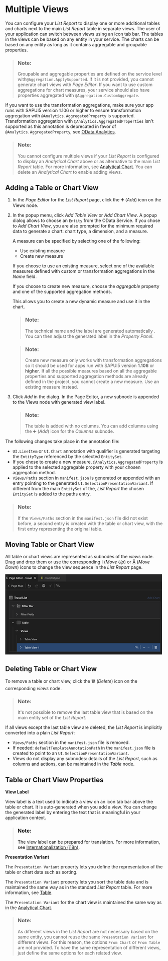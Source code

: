 <!-- loioc62b82e124a74c1684f0d51f0db41c81 -->

<link rel="stylesheet" type="text/css" href="../css/sap-icons.css"/>

# Multiple Views

You can configure your *List Report* to display one or more additional tables and charts next to the main *List Report* table in separate views. The user of your application can switch between views using an icon tab bar. The tables in the views can be based on any entity in your service. The charts can be based on any entity as long as it contains aggregable and groupable properties.

> ### Note:  
> Groupable and aggregable properties are defined on the service level with`@Aggregation.ApplySupported`. If it is not provided, you cannot generate chart views with *Page Editor*. If you want to use custom aggregations for chart measures, your service should also have properties aggregated with `@Aggregation.CustomAggregate`.

If you want to use the transformation aggregations, make sure your app runs with SAPUI5 version 1.106 or higher to ensure transformation aggregation with `@Analytics.AggregatedProperty` is supported. Transformation aggregation with `@Analytics.AggregatedProperties` isn't supported as this annotation is deprecated in favor of `@Analytics.AggregatedProperty`, see [OData Analytics](https://sap.github.io/odata-vocabularies/vocabularies/Analytics.html).

> ### Note:  
> You cannot configure multiple views if your *List Report* is configured to display an *Analytical Chart* above or as alternative to the main *List Report* table. For more information, see [Analytical Chart](analytical-chart-9c086ec.md). You can delete an *Analytical Chart* to enable adding views.



<a name="loioc62b82e124a74c1684f0d51f0db41c81__section_l5k_mcb_15b"/>

## Adding a Table or Chart View

1.  In the *Page Editor* for the *List Report* page, click the :heavy_plus_sign: \(*Add*\) icon on the Views node.
2.  In the popup menu, click *Add Table View* or *Add Chart View*. A popup dialog allows to choose an `Entity` from the OData Service. If you chose to *Add Chart View*, you are also prompted for the minimum required data to generate a chart: chart type, a dimension, and a measure.

    A measure can be specified by selecting one of the following:

    -   Use existing measure
    -   Create new measure

    If you choose to use an existing measure, select one of the available measures defined with custom or transformation aggregations in the *Name* field.

    If you choose to create new measure, choose the *aggregable* property and one of the supported aggregation methods.

    This allows you to create a new dynamic measure and use it in the chart.

    > ### Note:  
    > The technical name and the label are generated automatically . You can then adjust the generated label in the *Property Panel*.

    > ### Note:  
    > Create new measure only works with transformation aggregations so it should be used for apps run with SAPUI5 version **1.106** or **higher**. If all the possible measures based on all the aggregable properties and supported aggregation methods are already defined in the project, you cannot create a new measure. Use an existing measure instead.

3.  Click *Add* in the dialog. In the Page Editor, a new subnode is appended to the Views node with generated view label.

    > ### Note:  
    > The table is added with no columns. You can add columns using the :heavy_plus_sign: \(*Add*\) icon for the *Columns* subnode.


The following changes take place in the annotation file:

-   `UI.LineItem` or `UI.Chart` annotation with qualifier is generated targeting the `EntityType` referenced by the selected `EntitySet`.
-   If you chose to create a new measure, `@Analytics.AggregatedProperty` is applied to the selected aggregable property with your chosen aggregation method.
-   `Views/Paths` section in `manifest.json` is generated or appended with an entry pointing to the generated `UI.SelectionPresentationVariant`. If different from the main `EntitySet` of the, *List Report* the chosen `EntitySet` is added to the paths entry.

> ### Note:  
> If the `Views/Paths` section in the `manifest.json` file did not exist before, a second entry is created with the table or chart view, with the first entry representing the original table.



<a name="loioc62b82e124a74c1684f0d51f0db41c81__section_nm3_hwh_15b"/>

## Moving Table or Chart View

All table or chart views are represented as subnodes of the *views* node. Drag and drop them or use the corresponding <span class="SAP-icons-V5"></span> \(*Move Up*\) or <span class="SAP-icons-V5"></span> \(*Move Down*\) icons to change the view sequence in the *List Report* page.

![Nodes example for List Report](images/Fiori_tools_List_Report_Multi_Views_Nodes_Example_f32ee78.png)



<a name="loioc62b82e124a74c1684f0d51f0db41c81__section_pxg_3wh_15b"/>

## Deleting Table or Chart View

To remove a table or chart view, click the :wastebasket: \(*Delete*\) icon on the corresponding *views* node.

> ### Note:  
> It's not possible to remove the last table view that is based on the main entity set of the *List Report*.

If all views except the last table view are deleted, the *List Report* is implicitly converted into a plain *List Report*:

-   `Views/Paths` section in the `manifest.json` file is removed.
-   If needed: `defaultTemplateAnnotationPath` in the `manifest.json` file is created to point to an `UI.SelectionPresentationVariant`.
-   Views do not display any subnodes: details of the *List Report*, such as columns and actions, can be maintained in the *Table* node.



<a name="loioc62b82e124a74c1684f0d51f0db41c81__section_ecv_4mx_d5b"/>

## Table or Chart View Properties

**View Label**

View label is a text used to indicate a view on an icon tab bar above the table or chart. It is auto-generated when you add a view. You can change the generated label by entering the text that is meaningful in your application context.

> ### Note:  
> The view label can be prepared for translation. For more information, see [Internationalization \(i18n\)](internationalization-i18n-eb427f2.md).

**Presentation Variant**

The `Presentation Variant` property lets you define the representation of the table or chart data such as sorting.

The `Presentation Variant` property lets you sort the table data and is maintained the same way as in the standard *List Report* table. For more information, see [Table](table-aaff7b1.md).

The `Presentation Variant` for the chart view is maintained the same way as in the [Analytical Chart](analytical-chart-9c086ec.md).

> ### Note:  
> As different views in the *List Report* are not necessary based on the same entity, you cannot reuse the same `Presentation Variant` for different views. For this reason, the options `From Chart` or `From Table` are not provided. To have the same representation of different views, just define the same options for each related view.

